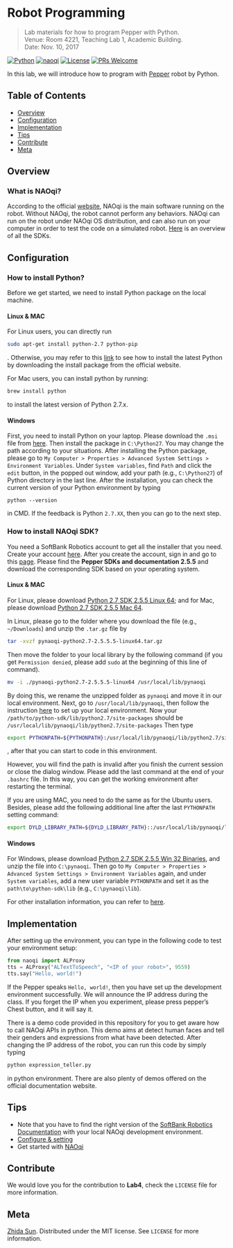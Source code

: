 # Robot Programming
> Lab materials for how to program Pepper with Python.<br>
> Venue: Room 4221, Teaching Lab 1, Academic Building.<br>
> Date: Nov. 10, 2017

[![Python][py-image]][py-url]
[![naoqi][qi-image]][qi-url]
[![License][license-image]][license-url]
[![PRs Welcome](https://img.shields.io/badge/PRs-welcome-brightgreen.svg?style=flat)](http://makeapullrequest.com)

In this lab, we will introduce how to program with [Pepper](https://www.ald.softbankrobotics.com/en/robots/pepper) robot by Python.

## Table of Contents

- [Overview](#overview)
- [Configuration](#configuration)
- [Implementation](#implementation)
- [Tips](#tips)
- [Contribute](#contribute)
- [Meta](#meta)

## Overview

### What is NAOqi?

According to the official [website](http://doc.aldebaran.com/2-5/dev/tools/naoqi.html), NAOqi is the main software running on the robot. Without NAOqi, the robot cannot perform any behaviors. NAOqi can run on the robot under NAOqi OS distribution, and can also run on your computer in order to test the code on a simulated robot. [Here](http://doc.aldebaran.com/2-5/dev/programming_index.html) is an overview of all the SDKs.

## Configuration

### How to install Python?

Before we get started, we need to install Python package on the local machine.

#### Linux & MAC

For Linux users, you can directly run

```bash
sudo apt-get install python-2.7 python-pip
```

. Otherwise, you may refer to this [link](https://askubuntu.com/questions/101591/how-do-i-install-the-latest-python-2-7-x-or-3-x-on-ubuntu) to see how to install the latest Python by downloading the install package from the official website.

For Mac users, you can install python by running:

```bash
brew install python
```

to install the latest version of Python 2.7.x.

#### Windows

First, you need to install Python on your laptop. Please download the ``.msi`` file from [here](https://www.python.org/downloads/). Then install the package in `C:\Python27`. You may change the path according to your situations.
After installing the Python package, please go to
`My Computer > Properties > Advanced System Settings > Environment Variables`. Under `System variables`, find `Path` and click the `edit` button, in the popped out window, add your path (e.g., `C:\Python27`) of Python directory in the last line.
After the installation, you can check the current version of your Python environment by typing

```
python --version
```

in CMD. If the feedback is Python `2.7.XX`, then you can go to the next step.

### How to install NAOqi SDK?

You need a SoftBank Robotics account to get all the installer that you need. Create your account [here](https://sso.aldebaran-robotics.com/pf/adapter2adapter.ping?TargetResource=https://cloud.aldebaran-robotics.com/). After you create the account, sign in and go to this [page](https://community.ald.softbankrobotics.com/en/resources/software/language/en-gb).
Please find the __Pepper SDKs and documentation 2.5.5__ and download the corresponding SDK based on your operating system.

#### Linux & MAC

For Linux, please download [Python 2.7 SDK 2.5.5 Linux 64](https://community.ald.softbankrobotics.com/en/resources/software/pepper-sdks-and-documentation-255); and for Mac, please download [Python 2.7 SDK 2.5.5 Mac 64](https://community.ald.softbankrobotics.com/en/resources/software/pepper-sdks-and-documentation-255).

In Linux, please go to the folder where you download the file (e.g., ``~/Downloads``) and unzip the ``.tar.gz`` file by

```bash
tar -xvzf pynaoqi-python2.7-2.5.5.5-linux64.tar.gz
```

Then move the folder to your local library by the following command (if you get `Permission denied`, please add `sudo` at the beginning of this line of command).

```bash
mv -i ./pynaoqi-python2.7-2.5.5.5-linux64 /usr/local/lib/pynaoqi
```

By doing this, we rename the unzipped folder as `pynaoqi` and move it in our local environment. Next, go to ``/usr/local/lib/pynaoqi``, then follow the instruction [here](http://doc.aldebaran.com/2-5/dev/python/install_guide.html)
to set up your local environment. Now your ``/path/to/python-sdk/lib/python2.7/site-packages`` should be ``/usr/local/lib/pynaoqi/lib/python2.7/site-packages``
Then type

```bash
export PYTHONPATH=${PYTHONPATH}:/usr/local/lib/pynaoqi/lib/python2.7/site-packages
```

, after that you can start to code in this environment.

However, you will find the path is invalid after you finish the current session or close the dialog window. Please add the last command at the end of your ``.bashrc`` file. In this way, you can get the working environment after restarting the terminal.

If you are using MAC, you need to do the same as for the Ubuntu users. Besides, please add the following additional line after the last `PYTHONPATH` setting command:

```bash
export DYLD_LIBRARY_PATH=${DYLD_LIBRARY_PATH}::/usr/local/lib/pynaoqi/lib
```

#### Windows

For Windows, please download [Python 2.7 SDK 2.5.5 Win 32 Binaries](https://community.ald.softbankrobotics.com/en/resources/software/pepper-sdks-and-documentation-255), and unzip the file into `C:\pynaoqi`. Then go to `My Computer > Properties > Advanced System Settings > Environment Variables` again, and under `System variables`, add a new user variable `PYTHONPATH` and set it as the `path\to\python-sdk\lib` (e.g., `C:\pynaoqi\lib`).

For other installation information, you can refer to [here](http://doc.aldebaran.com/2-5/dev/python/install_guide.html#python-install-guide).

## Implementation

After setting up the environment, you can type in the following code to test your environment setup:

```python
from naoqi import ALProxy
tts = ALProxy("ALTextToSpeech", "<IP of your robot>", 9559)
tts.say("Hello, world!")
```

If the Pepper speaks ``Hello, world!``, then you have set up the development environment successfully. We will announce the IP address during the class. If you forget the IP when you experiment, please press pepper’s Chest button, and it will say it.

There is a demo code provided in this repository for you to get aware how to call NAOqi APIs in python. This demo aims at detect human faces and tell their genders and expressions from what have been detected. After changing the IP address of the robot, you can run this code by simply typing

```bash
python expression_teller.py
```

in python environment. There are also plenty of demos offered on the official documentation website.

## Tips

- Note that you have to find the right version of the [SoftBank Robotics Documentation](http://doc.aldebaran.com/) with your local NAOqi development environment.
- [Configure & setting](http://doc.aldebaran.com/2-5/nao/webpage.html)
- Get started with [NAOqi](http://doc.aldebaran.com/2-5/dev/community_software.html#retrieving-software)

## Contribute

We would love you for the contribution to **Lab4**, check the ``LICENSE`` file for more information.

## Meta

[Zhida Sun](http://zsunaj.student.ust.hk/). Distributed under the MIT license. See ``LICENSE`` for more information.

[chor-image]:https://img.shields.io/badge/Choregraphe-2.5.5-008C96.svg
[chor-url]: https://developer.softbankrobotics.com/us-en/downloads/pepper
[py-image]:https://img.shields.io/badge/Python-2.7-008C96.svg?style=flat
[py-url]: https://www.python.org/downloads/
[qi-image]:https://img.shields.io/badge/NAOqi-2.5.5-008C96.svg?style=flat
[qi-url]: https://community.ald.softbankrobotics.com/en/resources/software/language/en-gb/robot/pepper-3
[license-image]: https://img.shields.io/badge/License-MIT-blue.svg
[license-url]: ./LICENSE.md
[travis-image]: https://img.shields.io/travis/dbader/node-datadog-metrics/master.svg?style=flat
[travis-url]: https://travis-ci.org/dbader/node-datadog-metrics
[codebeat-image]: https://codebeat.co/badges/c19b47ea-2f9d-45df-8458-b2d952fe9dad
[codebeat-url]: https://codebeat.co/projects/github-com-vsouza-awesomeios-com
